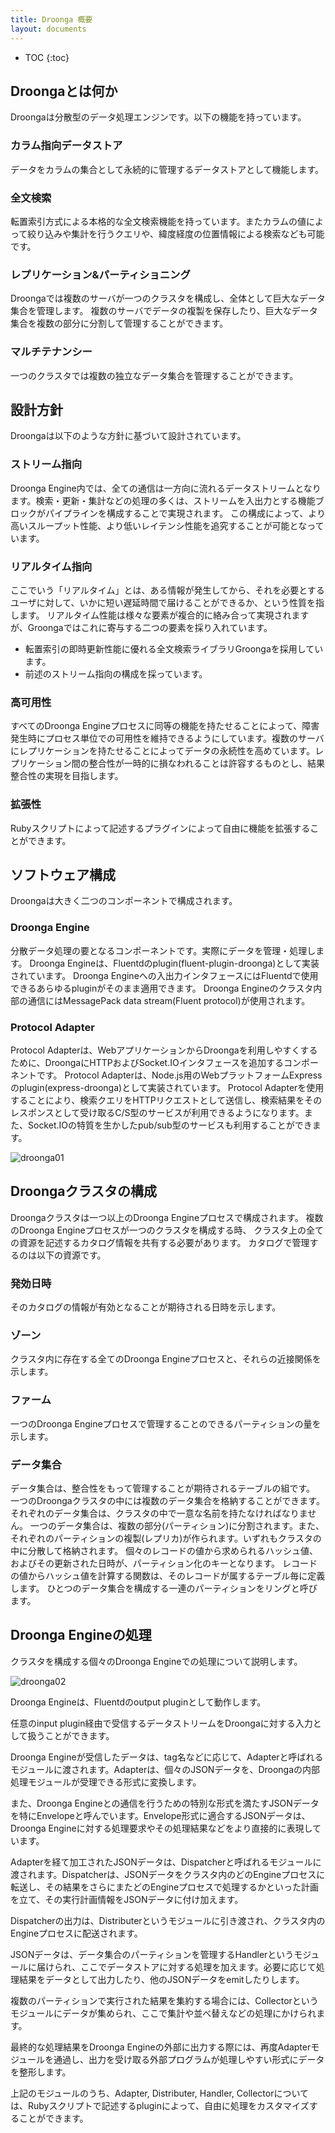 ```yaml
---
title: Droonga 概要
layout: documents
---
```


* TOC
{:toc}

## Droongaとは何か

Droongaは分散型のデータ処理エンジンです。以下の機能を持っています。

### カラム指向データストア

データをカラムの集合として永続的に管理するデータストアとして機能します。

### 全文検索

転置索引方式による本格的な全文検索機能を持っています。またカラムの値によって絞り込みや集計を行うクエリや、緯度経度の位置情報による検索なども可能です。

### レプリケーション&パーティショニング

Droongaでは複数のサーバが一つのクラスタを構成し、全体として巨大なデータ集合を管理します。
複数のサーバでデータの複製を保存したり、巨大なデータ集合を複数の部分に分割して管理することができます。

### マルチテナンシー

一つのクラスタでは複数の独立なデータ集合を管理することができます。

## 設計方針

Droongaは以下のような方針に基づいて設計されています。

### ストリーム指向

Droonga Engine内では、全ての通信は一方向に流れるデータストリームとなります。検索・更新・集計などの処理の多くは、ストリームを入出力とする機能ブロックがパイプラインを構成することで実現されます。
この構成によって、より高いスループット性能、より低いレイテンシ性能を追究することが可能となっています。

### リアルタイム指向

ここでいう「リアルタイム」とは、ある情報が発生してから、それを必要とするユーザに対して、いかに短い遅延時間で届けることができるか、という性質を指します。
リアルタイム性能は様々な要素が複合的に絡み合って実現されますが、Groongaではこれに寄与する二つの要素を採り入れています。

* 転置索引の即時更新性能に優れる全文検索ライブラリGroongaを採用しています。
* 前述のストリーム指向の構成を採っています。

### 高可用性

すべてのDroonga Engineプロセスに同等の機能を持たせることによって、障害発生時にプロセス単位での可用性を維持できるようにしています。複数のサーバにレプリケーションを持たせることによってデータの永続性を高めています。レプリケーション間の整合性が一時的に損なわれることは許容するものとし、結果整合性の実現を目指します。

### 拡張性

Rubyスクリプトによって記述するプラグインによって自由に機能を拡張することができます。

## ソフトウェア構成

Droongaは大きく二つのコンポーネントで構成されます。

### Droonga Engine

分散データ処理の要となるコンポーネントです。実際にデータを管理・処理します。
Droonga Engineは、Fluentdのplugin(fluent-plugin-droonga)として実装されています。
Droonga Engineへの入出力インタフェースにはFluentdで使用できるあらゆるpluginがそのまま適用できます。
Droonga Engineのクラスタ内部の通信にはMessagePack data stream(Fluent protocol)が使用されます。

### Protocol Adapter

Protocol Adapterは、WebアプリケーションからDroongaを利用しやすくするために、DroongaにHTTPおよびSocket.IOインタフェースを追加するコンポーネントです。
Protocol Adapterは、Node.js用のWebプラットフォームExpressのplugin(express-droonga)として実装されています。
Protocol Adapterを使用することにより、検索クエリをHTTPリクエストとして送信し、検索結果をそのレスポンスとして受け取るC/S型のサービスが利用できるようになります。また、Socket.IOの特質を生かしたpub/sub型のサービスも利用することができます。

![droonga01](../../overview/droonga01.png)

## Droongaクラスタの構成

Droongaクラスタは一つ以上のDroonga Engineプロセスで構成されます。
複数のDroonga Engineプロセスが一つのクラスタを構成する時、
クラスタ上の全ての資源を記述するカタログ情報を共有する必要があります。
カタログで管理するのは以下の資源です。

### 発効日時

そのカタログの情報が有効となることが期待される日時を示します。

### ゾーン

クラスタ内に存在する全てのDroonga Engineプロセスと、それらの近接関係を示します。

### ファーム

一つのDroonga Engineプロセスで管理することのできるパーティションの量を示します。

### データ集合

データ集合は、整合性をもって管理することが期待されるテーブルの組です。
一つのDroongaクラスタの中には複数のデータ集合を格納することができます。
それぞれのデータ集合は、クラスタの中で一意な名前を持たなければなりません。
一つのデータ集合は、複数の部分(パーティション)に分割されます。また、それぞれのパーティションの複製(レプリカ)が作られます。いずれもクラスタの中に分散して格納されます。
個々のレコードの値から求められるハッシュ値、およびその更新された日時が、パーティション化のキーとなります。
レコードの値からハッシュ値を計算する関数は、そのレコードが属するテーブル毎に定義します。
ひとつのデータ集合を構成する一連のパーティションをリングと呼びます。

## Droonga Engineの処理

クラスタを構成する個々のDroonga Engineでの処理について説明します。

![droonga02](../../overview/droonga02.png)

Droonga Engineは、Fluentdのoutput pluginとして動作します。

任意のinput plugin経由で受信するデータストリームをDroongaに対する入力として扱うことができます。

Droonga Engineが受信したデータは、tag名などに応じて、Adapterと呼ばれるモジュールに渡されます。Adapterは、個々のJSONデータを、Droongaの内部処理モジュールが受理できる形式に変換します。

また、Droonga Engineとの通信を行うための特別な形式を満たすJSONデータを特にEnvelopeと呼んでいます。Envelope形式に適合するJSONデータは、Droonga Engineに対する処理要求やその処理結果などをより直接的に表現しています。

Adapterを経て加工されたJSONデータは、Dispatcherと呼ばれるモジュールに渡されます。Dispatcherは、JSONデータをクラスタ内のどのEngineプロセスに転送し、その結果をさらにまたどのEngineプロセスで処理するかといった計画を立て、その実行計画情報をJSONデータに付け加えます。

Dispatcherの出力は、Distributerというモジュールに引き渡され、クラスタ内のEngineプロセスに配送されます。

JSONデータは、データ集合のパーティションを管理するHandlerというモジュールに届けられ、ここでデータストアに対する処理を加えます。必要に応じて処理結果をデータとして出力したり、他のJSONデータをemitしたりします。

複数のパーティションで実行された結果を集約する場合には、Collectorというモジュールにデータが集められ、ここで集計や並べ替えなどの処理にかけられます。

最終的な処理結果をDroonga Engineの外部に出力する際には、再度Adapterモジュールを通過し、出力を受け取る外部プログラムが処理しやすい形式にデータを整形します。

上記のモジュールのうち、Adapter, Distributer, Handler, Collectorについては、Rubyスクリプトで記述するpluginによって、自由に処理をカスタマイズすることができます。

